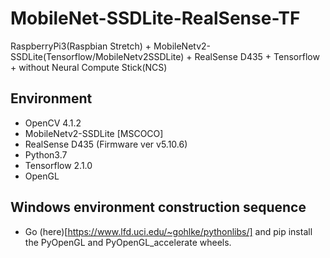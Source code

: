 # MobileNet-SSDLite-RealSense-TF
RaspberryPi3(Raspbian Stretch) + MobileNetv2-SSDLite(Tensorflow/MobileNetv2SSDLite) + RealSense D435 + Tensorflow + without Neural Compute Stick(NCS)

## Environment
- OpenCV 4.1.2
- MobileNetv2-SSDLite [MSCOCO]
- RealSense D435 (Firmware ver v5.10.6)
- Python3.7
- Tensorflow 2.1.0
- OpenGL

## Windows environment construction sequence
- Go (here)[https://www.lfd.uci.edu/~gohlke/pythonlibs/] and pip install the PyOpenGL and PyOpenGL_accelerate wheels.
